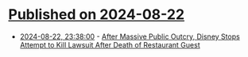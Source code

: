 # [Published on 2024-08-22](index.md)

* [2024-08-22, 23:38:00](https://soylentnews.org/article.pl?sid=24/08/22/092226&from=rss) - [After Massive Public Outcry, Disney Stops Attempt to Kill Lawsuit After Death of Restaurant Guest](https://soylentnews.org/article.pl?sid=24/08/22/092226&from=rss)
